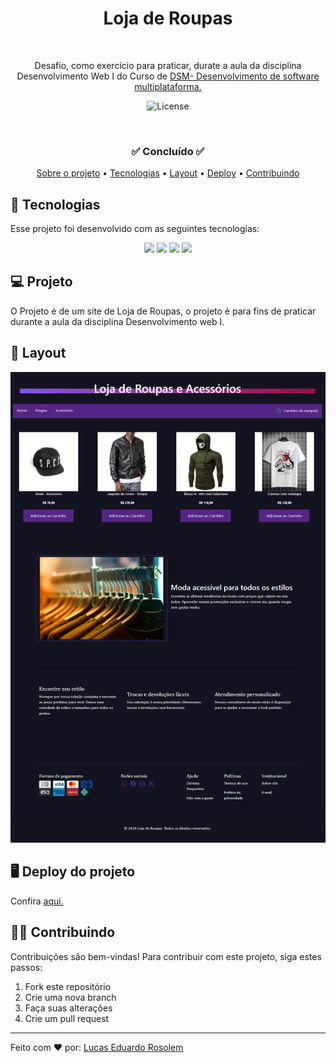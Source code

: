 <h1 align="center"> Loja de Roupas</h1>
<p align="center">

  ![]()
  
</p>

<p align="center">
Desafio, como exercício para praticar, durate a aula da disciplina Desenvolvimento Web I do Curso de <a href="https://fatecararas.cps.sp.gov.br/tecnologia-em-desenvolvimento-de-softwares-multiplataforma/">DSM- Desenvolvimento de software multiplataforma.</a>

<p align="center">
  <img alt="License" src="https://img.shields.io/static/v1?label=license&message=MIT&color=49AA26&labelColor=000000">
</p>

<br>

<h3 align="center">✅ Concluído ✅</h3>

<p align="center">
 <a href="#-Projeto">Sobre o projeto</a> •
 <a href="#-tecnologias">Tecnologias</a> • 
 <a href="#-layout">Layout</a> • 
<a href="#-Deploy-do-projeto">Deploy</a> •
<a href="#-Contribuindo">Contribuindo</a> 
</p>


## 🚀 Tecnologias

Esse projeto foi desenvolvido com as seguintes tecnologias:

<p align="center">
  <!-- <img src="https://img.shields.io/badge/JavaScript-323330?style=for-the-badge&logo=javascript&logoColor=F7DF1E"> -->
  <img src="https://img.shields.io/badge/JavaScript-F7DF1E?style=for-the-badge&logo=javascript&logoColor=black"/>
  <img src="https://img.shields.io/badge/Bootstrap-563D7C?style=for-the-badge&logo=bootstrap&logoColor=white"/>
  <img src="https://img.shields.io/badge/HTML5-E34F26?style=for-the-badge&logo=html5&logoColor=white"/>
  <img src="https://img.shields.io/badge/CSS3-1572B6?style=for-the-badge&logo=css3&logoColor=white"/>

</p>

## 💻 Projeto

O Projeto é de um site de Loja de Roupas, o projeto é para fins de praticar durante a aula da disciplina Desenvolvimento web I.




## 🔖 Layout

![](imagens/screencapture.png) 



## 🖥 Deploy do projeto

Confira [aqui.](https://loja-de-roupas-umber.vercel.app/)

## ️🤝🏼 Contribuindo

Contribuições são bem-vindas! Para contribuir com este projeto, siga estes passos:

1. Fork este repositório
2. Crie uma nova branch
3. Faça suas alterações
4. Crie um pull request
---


 <p>Feito com ❤️ por: <a href="https://linktr.ee/lucas.007"> Lucas Eduardo Rosolem</a></p>
